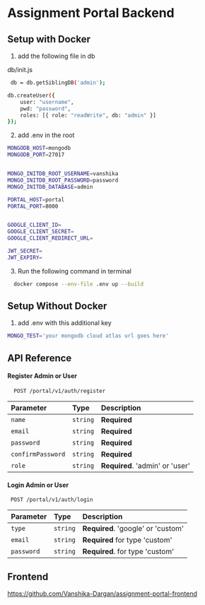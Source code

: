# Assignment Portal Backend


## Setup with Docker

1. add the following file in db

db/init.js

```bash
 db = db.getSiblingDB('admin'); 

db.createUser({
    user: "username",
    pwd: "password", 
    roles: [{ role: "readWrite", db: "admin" }] 
});

```

2. add .env in the root

```bash
MONGODB_HOST=mongodb
MONGODB_PORT=27017


MONGO_INITDB_ROOT_USERNAME=vanshika
MONGO_INITDB_ROOT_PASSWORD=password
MONGO_INITDB_DATABASE=admin

PORTAL_HOST=portal
PORTAL_PORT=8000


GOOGLE_CLIENT_ID=
GOOGLE_CLIENT_SECRET=
GOOGLE_CLIENT_REDIRECT_URL=

JWT_SECRET=
JWT_EXPIRY=

```

3. Run the following command in terminal

```bash
  docker compose --env-file .env up --build
```

## Setup Without Docker

1. add .env with this additional key

```bash
MONGO_TEST='your mongodb cloud atlas url goes here'
```

## API Reference

#### Register Admin or User

```http
  POST /portal/v1/auth/register
```

| Parameter | Type     | Description                |
| :-------- | :------- | :------------------------- |
| `name` | `string` | **Required** |
| `email` | `string` | **Required** |
| `password` | `string` | **Required**|
| `confirmPassword` | `string` | **Required** |
| `role` | `string` | **Required**. 'admin' or 'user' |


#### Login Admin or User

```http
 POST /portal/v1/auth/login
```

| Parameter | Type     | Description                       |
| :-------- | :------- | :-------------------------------- |
| `type`      | `string` | **Required**. 'google' or 'custom' |
| `email`      | `string` | **Required** for type 'custom' |
| `password`      | `string` | **Required**. for type 'custom' |



## Frontend

https://github.com/Vanshika-Dargan/assignment-portal-frontend
